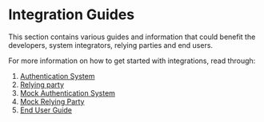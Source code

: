 # Integration Guides

This section contains various guides and information that could benefit the developers, system integrators, relying parties and end users.

For more information on how to get started with integrations, read through:

1. [Authentication System](https://docs.esignet.io/integration-guides/authentication-system-integration)
2. [Relying party](https://docs.esignet.io/integration-guides/relying-party-integration)
3. [Mock Authentication System](https://docs.esignet.io/integration-guides/mock-authentication-system)
4. [Mock Relying Party](https://docs.esignet.io/integration-guides/mock-client-application)
5. [End User Guide](https://docs.esignet.io/integration-guides/esignet-end-user-guide)
